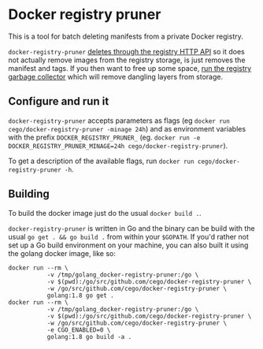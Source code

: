 Docker registry pruner
======================

This is a tool for batch deleting manifests from a private Docker registry.

`docker-registry-pruner` [deletes through the registry HTTP API](https://docs.docker.com/registry/spec/api/#deleting-an-image)
so it does not actually remove images from the registry storage, is just removes the manifest and tags. If you then want
to free up some space, [run the registry garbage collector](https://docs.docker.com/registry/garbage-collection/#run-garbage-collection)
which will remove dangling layers from storage.

Configure and run it
--------------------

`docker-registry-pruner` accepts parameters as flags (eg `docker run cego/docker-registry-pruner -minage 24h`) and as environment
variables with the prefix `DOCKER_REGISTRY_PRUNER_` (eg. `docker run -e DOCKER_REGISTRY_PRUNER_MINAGE=24h cego/docker-registry-pruner`).

To get a description of the available flags, run `docker run cego/docker-registry-pruner -h`.

Building
--------

To build the docker image just do the usual `docker build .`.

`docker-registry-pruner` is written in Go and the binary can be build with the usual `go get . && go build .` from within your `$GOPATH`.
If you'd rather not set up a Go build environment on your machine, you can also built it using the golang docker image, like so:

    docker run --rm \
               -v /tmp/golang_docker-registry-pruner:/go \
               -v $(pwd):/go/src/github.com/cego/docker-registry-pruner \
               -w /go/src/github.com/cego/docker-registry-pruner \
               golang:1.8 go get .
    docker run --rm \
               -v /tmp/golang_docker-registry-pruner:/go \
               -v $(pwd):/go/src/github.com/cego/docker-registry-pruner \
               -w /go/src/github.com/cego/docker-registry-pruner \
               -e CGO_ENABLED=0 \
               golang:1.8 go build -a .

